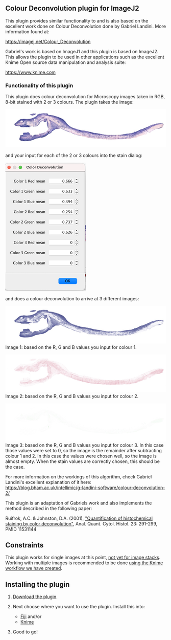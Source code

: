 ## Colour Deconvolution plugin for ImageJ2
This plugin provides similar functionality to and is also based on the excellent work done on Colour Deconvolution done by Gabriel Landini. More information found at:

https://imagej.net/Colour_Deconvolution

Gabriel's work is based on ImageJ1 and this plugin is based on ImageJ2. This allows the plugin to be used in other applications such as the excellent Knime Open source data manipulation and analysis suite:

https://www.knime.com

### Functionality of this plugin
This plugin does colour deconvolution for Microscopy images taken in RGB, 8-bit stained with 2 or 3 colours. The plugin takes the image:

![Image before plugin processing](docs/img/2ColorImage.jpg)

and your input for each of the 2 or 3 colours into the stain dialog:

![RGB stain input value dialog](docs/img/value_dialog.png)

and does a colour deconvolution to arrive at 3 different images:

![First output image](docs/img/expectedDeconvoluted1.jpg)
Image 1: based on the R, G and B values you input for colour 1.

![First output image](docs/img/expectedDeconvoluted2.jpg)
Image 2: based on the R, G and B values you input for colour 2.

![First output image](docs/img/expectedDeconvoluted3.jpg)
Image 3: based on the R, G and B values you input for colour 3. In this case those values were set to 0, so the image is the remainder after subtracting colour 1 and 2. In this case the values were chosen well, so the image is almost empty. When the stain values are correctly chosen, this should be the case.

For more information on the workings of this algorithm, check Gabriel Landini's excellent explanation of it here: https://blog.bham.ac.uk/intellimic/g-landini-software/colour-deconvolution-2/

This plugin is an adaptation of Gabriels work and also implements the method described in the following paper:

Ruifrok, A.C. & Johnston, D.A. (2001), ["Quantification of histochemical staining by color deconvolution"](http://www.ncbi.nlm.nih.gov/pubmed/11531144), Anal. Quant. Cytol. Histol. 23: 291-299, PMID 11531144

## Constraints

This plugin works for single images at this point, [not yet for image stacks](https://github.com/sunsear/colour_deconvolution_IJ2/issues/6). Working with multiple images is recommended to be done [using the Knime workflow we have created](https://hub.knime.com/boudewijn/spaces/Public/latest/HistogramOfDeconvolutedImagesWithOriginal).

## Installing the plugin

1. [Download the plugin](docs/DOWNLOAD_PLUGIN.md). 

2. Next choose where you want to use the plugin. Install this into: 
    * [Fiji](docs/INSTALL_FIJI.md) and/or 
    * [Knime](docs/INSTALL_KNIME.md) 
3. Good to go!